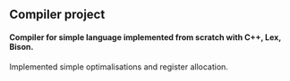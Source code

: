 ## Compiler project

#### Compiler for simple language implemented from scratch with C++, Lex, Bison.

Implemented simple optimalisations and register allocation.

